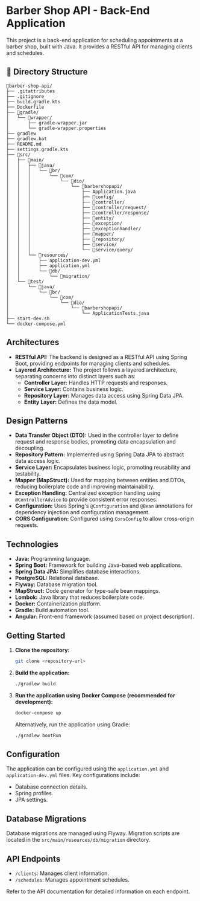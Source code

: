 # Barber Shop API - Back-End Application

This project is a back-end application for scheduling appointments at a barber shop, built with Java.
It provides a RESTful API for managing clients and schedules.

## 📂 Directory Structure

```
📂barber-shop-api/
├── .gitattributes
├── .gitignore
├── build.gradle.kts
├── Dockerfile
├── 📂gradle/
│   └── 📂wrapper/
│       ├── gradle-wrapper.jar
│       └── gradle-wrapper.properties
├── gradlew
├── gradlew.bat
├── README.md
├── settings.gradle.kts
├── 📂src/
│   ├── 📂main/
│   │   ├── 📂java/
│   │   │   └── 📂br/
│   │   │       └── 📂com/
│   │   │           └── 📂dio/
│   │   │               └── 📂barbershopapi/
│   │   │                   ├── Application.java
│   │   │                   ├── 📂config/
│   │   │                   ├── 📂controller/
│   │   │                   ├── 📂controller/request/
│   │   │                   ├── 📂controller/response/
│   │   │                   ├── 📂entity/
│   │   │                   ├── 📂exception/
│   │   │                   ├── 📂exceptionhandler/
│   │   │                   ├── 📂mapper/
│   │   │                   ├── 📂repository/
│   │   │                   ├── 📂service/
│   │   │                   └── 📂service/query/
│   │   └── 📂resources/
│   │       ├── application-dev.yml
│   │       ├── application.yml
│   │       └── 📂db/
│   │           └── 📂migration/
│   └── 📂test/
│       └── 📂java/
│           └── 📂br/
│               └── 📂com/
│                   └── 📂dio/
│                       └── 📂barbershopapi/
│                           └── ApplicationTests.java
├── start-dev.sh
└── docker-compose.yml
```

## Architectures

- **RESTful API:** The backend is designed as a RESTful API using Spring Boot, providing endpoints for managing clients and schedules.
- **Layered Architecture:** The project follows a layered architecture, separating concerns into distinct layers such as:
  - **Controller Layer:** Handles HTTP requests and responses.
  - **Service Layer:** Contains business logic.
  - **Repository Layer:** Manages data access using Spring Data JPA.
  - **Entity Layer:** Defines the data model.

## Design Patterns

- **Data Transfer Object (DTO):** Used in the controller layer to define request and response bodies, promoting data encapsulation and decoupling.
- **Repository Pattern:** Implemented using Spring Data JPA to abstract data access logic.
- **Service Layer:** Encapsulates business logic, promoting reusability and testability.
- **Mapper (MapStruct):** Used for mapping between entities and DTOs, reducing boilerplate code and improving maintainability.
- **Exception Handling:** Centralized exception handling using `@ControllerAdvice` to provide consistent error responses.
- **Configuration:** Uses Spring's `@Configuration` and `@Bean` annotations for dependency injection and configuration management.
- **CORS Configuration:** Configured using `CorsConfig` to allow cross-origin requests.

## Technologies

- **Java:** Programming language.
- **Spring Boot:** Framework for building Java-based web applications.
- **Spring Data JPA:** Simplifies database interactions.
- **PostgreSQL:** Relational database.
- **Flyway:** Database migration tool.
- **MapStruct:** Code generator for type-safe bean mappings.
- **Lombok:** Java library that reduces boilerplate code.
- **Docker:** Containerization platform.
- **Gradle:** Build automation tool.
- **Angular:** Front-end framework (assumed based on project description).

## Getting Started

1.  **Clone the repository:**

    ```bash
    git clone <repository-url>
    ```

2.  **Build the application:**

    ```bash
    ./gradlew build
    ```

3.  **Run the application using Docker Compose (recommended for development):**

    ```bash
    docker-compose up
    ```

    Alternatively, run the application using Gradle:

    ```bash
    ./gradlew bootRun
    ```

## Configuration

The application can be configured using the `application.yml` and `application-dev.yml` files. Key configurations include:

- Database connection details.
- Spring profiles.
- JPA settings.

## Database Migrations

Database migrations are managed using Flyway. Migration scripts are located in the `src/main/resources/db/migration` directory.

## API Endpoints

- `/clients`: Manages client information.
- `/schedules`: Manages appointment schedules.

Refer to the API documentation for detailed information on each endpoint.
